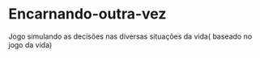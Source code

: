 # Encarnando-outra-vez
Jogo simulando as decisões nas diversas situações da vida( baseado no jogo da vida)
